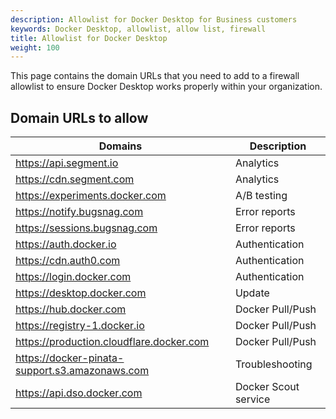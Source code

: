 ```yaml
---
description: Allowlist for Docker Desktop for Business customers
keywords: Docker Desktop, allowlist, allow list, firewall
title: Allowlist for Docker Desktop
weight: 100
---
```


This page contains the domain URLs that you need to add to a firewall allowlist to ensure Docker Desktop works properly within your organization.

## Domain URLs to allow

| Domains | Description |
|---------|-------------|
|https://api.segment.io| Analytics |
|https://cdn.segment.com| Analytics |
|https://experiments.docker.com| A/B testing |
|https://notify.bugsnag.com| Error reports |
|https://sessions.bugsnag.com| Error reports |
|https://auth.docker.io| Authentication |
|https://cdn.auth0.com| Authentication |
|https://login.docker.com| Authentication |
|https://desktop.docker.com| Update |
|https://hub.docker.com| Docker Pull/Push |
|https://registry-1.docker.io| Docker Pull/Push |
|https://production.cloudflare.docker.com| Docker Pull/Push |
|https://docker-pinata-support.s3.amazonaws.com| Troubleshooting |
|https://api.dso.docker.com| Docker Scout service |
